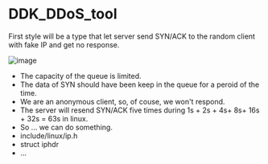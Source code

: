 # DDK_DDoS_tool
First style will be a type that let server send SYN/ACK to the random client with fake IP and get no response.

![image](https://user-images.githubusercontent.com/67073582/121868093-299b4580-cd33-11eb-9485-67a0efac0e33.png)

* The capacity of the queue is limited.
* The data of SYN should have been keep in the queue for a peroid of the time.
* We are an anonymous client, so, of couse, we won't respond.
* The server will resend SYN/ACK five times during 1s + 2s + 4s+ 8s+ 16s + 32s = 63s in linux.
* So ... we can do something.
* include/linux/ip.h
* struct iphdr
* ...
